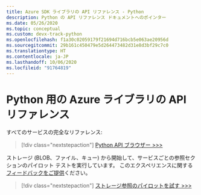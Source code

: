 ```yaml
---
title: Azure SDK ライブラリの API リファレンス - Python
description: Python の API リファレンス ドキュメントへのポインター
ms.date: 05/26/2020
ms.topic: conceptual
ms.custom: devx-track-python
ms.openlocfilehash: f1a30c02059179f21694d716bcb5e063ae20956d
ms.sourcegitcommit: 29b161c450479e5d264473482d31e8d3bf29c7c0
ms.translationtype: HT
ms.contentlocale: ja-JP
ms.lasthandoff: 10/06/2020
ms.locfileid: "91764819"
---
```

# <a name="azure-libraries-for-python-api-reference"></a>Python 用の Azure ライブラリの API リファレンス

すべてのサービスの完全なリファレンス:

> [!div class="nextstepaction"]
> [Python API ブラウザー >>>](/python/api/)

ストレージ (BLOB、ファイル、キュー) から開始して、サービスごとの参照セクションのパイロット テストを実行しています。 このエクスペリエンスに関する[フィードバックをご提供][1]ください。

> [!div class="nextstepaction"]
> [ストレージ参照のパイロットを試す >>>](/azure/developer/python/sdk/storage/overview)

[1]: https://github.com/MicrosoftDocs/azure-dev-docs/issues/new?title=&body=%0A%0A%5BEnter%20feedback%20here%5D%0A%0A%0A---%0A%23%23%23%23%20Document%20Details%0A%0A%E2%9A%A0%20*Do%20not%20edit%20this%20section.%20It%20is%20required%20for%20docs.microsoft.com%20%E2%9E%9F%20GitHub%20issue%20linking.*%0A%0A*%20ID%3A%20635f9d09-6ee3-183b-18a6-ef04dab435f5%0A*%20Version%20Independent%20ID%3A%201ff481e1-c4b2-af8b-0489-1f01a2ca3beb%0A*%20Content%3A%20%5BAzure%20SDK%20library%20API%20reference%20-%20Python%5D(https%3A%2F%2Fdocs.microsoft.com%2Fen-us%2Fazure%2Fdeveloper%2Fpython%2Fsdk-library-api-reference)%0A*%20Content%20Source%3A%20%5Barticles%2Fpython%2Fsdk-library-api-reference.md%5D(https%3A%2F%2Fgithub.com%2FMicrosoftDocs%2Fazure-dev-docs%2Fblob%2Fmaster%2Farticles%2Fpython%2Fsdk-library-api-reference.md)%0A*%20Product%3A%20**azure-python**%0A*%20GitHub%20Login%3A%20%40kraigb%0A*%20Microsoft%20Alias%3A%20**kraigb**
